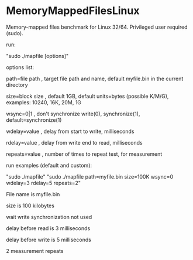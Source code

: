 # MemoryMappedFilesLinux

Memory-mapped files benchmark for Linux 32/64.
Privileged user required (sudo).

run:

"sudo ./mapfile [options]"

options list:

path=file path  , target file path and name, default myfile.bin in the current directory

size=block size , default 1GB, default units=bytes (possible K/M/G), examples: 10240, 16K, 20M, 1G

wsync=0|1       , don't synchronize write(0), synchronize(1), default=synchronize(1)

wdelay=value    , delay from start to write, milliseconds

rdelay=value    , delay from write end to read, milliseconds

repeats=value   , number of times to repeat test, for measurement

run examples (default and custom):

"sudo ./mapfile"
"sudo ./mapfile path=myfile.bin size=100K wsync=0 wdelay=3 rdelay=5 repeats=2"

File name is myfile.bin

size is 100 kilobytes

wait write synchronization not used

delay before read is 3 milliseconds

delay before write is 5 milliseconds

2 measurement repeats









